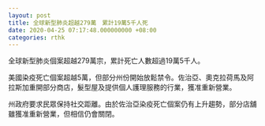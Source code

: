 ```yaml
---
layout: post
title: 全球新型肺炎超越279萬　累計19萬5千人死
date: 2020-04-25 07:17:48.000000000 +08:00
categories: rthk
---
```


全球新型肺炎個案超越279萬宗，累計死亡人數超過19萬5千人。

美國染疫死亡個案超越5萬，但部分州份開始放鬆禁令。佐治亞、奧克拉荷馬及阿拉斯加重開部分商店，髮型屋及提供個人護理服務的行業，獲准重新營業。

州政府要求民眾保持社交距離。由於佐治亞染疫死亡個案仍有上升趨勢，部分店舖雖獲准重新營業，但相信仍會關閉。
